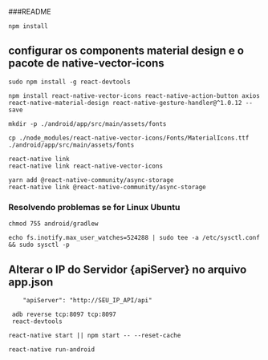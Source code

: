 ###README
```
npm install
```
## configurar os components material design e o pacote de native-vector-icons
```
sudo npm install -g react-devtools
```
```
npm install react-native-vector-icons react-native-action-button axios react-native-material-design react-native-gesture-handler@^1.0.12 --save
```
```
mkdir -p ./android/app/src/main/assets/fonts
```
```
cp ./node_modules/react-native-vector-icons/Fonts/MaterialIcons.ttf ./android/app/src/main/assets/fonts
```
```
react-native link
react-native link react-native-vector-icons
```
```
yarn add @react-native-community/async-storage
react-native link @react-native-community/async-storage
```
### Resolvendo problemas se for Linux Ubuntu
```
chmod 755 android/gradlew
```
```
echo fs.inotify.max_user_watches=524288 | sudo tee -a /etc/sysctl.conf && sudo sysctl -p
```
## Alterar o IP do Servidor {apiServer} no arquivo app.json
```
    "apiServer": "http://SEU_IP_API/api"
```
```
 adb reverse tcp:8097 tcp:8097
 react-devtools
```
```
react-native start || npm start -- --reset-cache
```
```
react-native run-android
```


